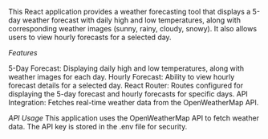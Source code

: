 This React application provides a weather forecasting tool that displays a 5-day weather forecast with daily high and low temperatures, along with corresponding weather images (sunny, rainy, cloudy, snowy). It also allows users to view hourly forecasts for a selected day.

*Features*

5-Day Forecast: Displaying daily high and low temperatures, along with weather images for each day.
Hourly Forecast: Ability to view hourly forecast details for a selected day.
React Router: Routes configured for displaying the 5-day forecast and hourly forecasts for specific days.
API Integration: Fetches real-time weather data from the OpenWeatherMap API.

*API Usage*
This application uses the OpenWeatherMap API to fetch weather data. The API key is stored in the .env file for security.